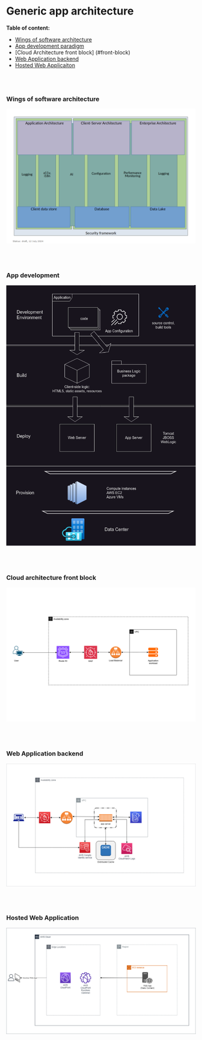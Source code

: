 # Generic app architecture

**Table of content:**
- [Wings of software architecture](#item-sw-arch)
- [App development paradigm](#item-one)
- [Cloud Architecture front block] (#front-block)
- [Web Application backend](#item-two)
- [Hosted Web Applicaiton](#item-three)

\
<br/>


<a id="item-sw-arch"></a>
### Wings of software architecture

<img src="techpages/archsnapshots/ArchitectureDoc.png?raw=true"/>


\
<br/>

<a id="item-one"></a>
### App development

<img src="techpages/archsnapshots/AppDev.png?raw=true"/>

\
<br/>
<a id="front-block"></a>
### Cloud architecture front block

<img src="techpages/archsnapshots/CloudArchFrontBlock.png?raw=true"/>

\
<br/>

<a id="item-two"></a>
### Web Application backend

<img src="techpages/archsnapshots/SampleWebAppBackend.png?raw=true"/>

\
<br/>

<a id="item-three"></a>
### Hosted Web Application

<img src="techpages/archsnapshots/SampleWebApp.png?raw=true"/>



